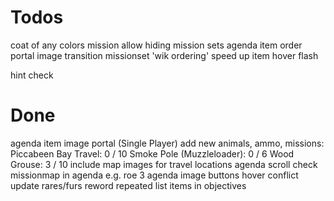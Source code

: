 # Todos
coat of any colors mission
allow hiding mission sets
agenda item order
portal image transition
missionset 'wik ordering'
speed up item hover flash


hint check



# Done
agenda item image portal
(Single Player)
add new animals, ammo, missions:
	Piccabeen Bay Travel: 0 / 10
	Smoke Pole (Muzzleloader): 0 / 6
	Wood Grouse: 3 / 10
include map images for travel locations
agenda scroll
check missionmap in agenda e.g. roe 3
agenda image buttons hover conflict
update rares/furs
reword repeated list items in objectives